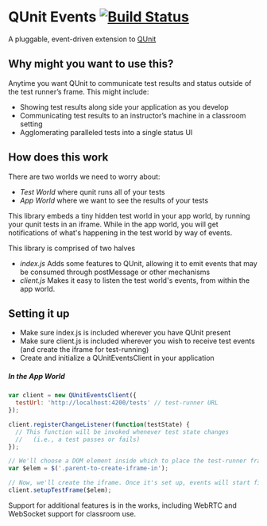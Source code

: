 # QUnit Events [![Build Status](https://travis-ci.org/mike-north/qunit-events.svg?branch=master)](https://travis-ci.org/mike-north/qunit-events)
A pluggable, event-driven extension to [QUnit](https://qunitjs.com)

## Why might you want to use this?
Anytime you want QUnit to communicate test results and status outside of the test runner’s frame. This might include:

* Showing test results along side your application as you develop
* Communicating test results to an instructor’s machine in a classroom setting
* Agglomerating paralleled tests into a single status UI

## How does this work

There are two worlds we need to worry about:
* *Test World* where qunit runs all of your tests
* *App World* where we want to see the results of your tests

This library embeds a tiny hidden test world in your app world, by running your qunit tests in an iframe. While in the app world, you will get notifications of what's happening in the test world by way of events.

This library is comprised of two halves
* *index.js* Adds some features to QUnit, allowing it to emit events that may be consumed through postMessage or other mechanisms
* *client.js* Makes it easy to listen the test world's events, from within the app world.

## Setting it up

* Make sure index.js is included wherever you have QUnit present
* Make sure client.js is included wherever you wish to receive test events (and create the iframe for test-running)
* Create and initialize a QUnitEventsClient in your application


##### In the App World
```js
var client = new QUnitEventsClient({
  testUrl: 'http://localhost:4200/tests' // test-runner URL
});

client.registerChangeListener(function(testState) {
  // This function will be invoked whenever test state changes
  //   (i.e., a test passes or fails)
});

// We'll choose a DOM element inside which to place the test-runner frame
var $elem = $('.parent-to-create-iframe-in');

// Now, we'll create the iframe. Once it's set up, events will start firing
client.setupTestFrame($elem);
```

Support for additional features is in the works, including WebRTC and WebSocket support for classroom use.
